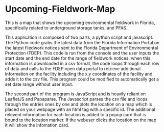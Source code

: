 # Upcoming-Fieldwork-Map
This is a map that shows the upcoming environmental fieldwork in Florida, specifically related to underground storage tanks, and PFAS.

This application is composed of two parts, a python script and javascript. The Python code grabs the latest data from the Florida Information Portal on the latest fliedwork notices sent to the Florida Department of Environmental Protection (FDEP). This code is run from the console and the user inputs the start date and the end date for the range of fieldwork notices. when this information is downloaded in a csv format, the code loops through each row of data and calls to the FDEP open data portal to retrieve additional information on the facility including the x,y coordinates of the facility and adds it to the csv file. This program could be modified to automatically get a set date range without user input. 

The second part of the program is JavaScript and is heavily reliant on LeafletJS and Papaparse. The Javascript parses the csv file and loops through the entries ones by one and plots the location on a map which is placed on your webpage with an html tag with a specific id. The additional relevent information for each location is added to a popup card that is bound to the location marker. If the webuser clicks the location on the map it will show the infomation card. 
